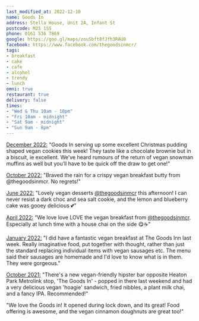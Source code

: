 ```yaml
---
last_modified_at: 2022-12-10
name: Goods In
address: Stella House, Unit 2A, Infant St
postcode: M25 1SS
phone: 0161 536 7869
google: https://goo.gl/maps/zouSbft8fJfh3RAU8
facebook: https://www.facebook.com/thegoodsinmcr/
tags:
- breakfast
- cake
- cafe
- alcohol
- trendy
- lunch
omni: true
restaurant: true
delivery: false
times:
- "Wed & Thu 10am - 10pm"
- "Fri 10am - midnight"
- "Sat 9am - midnight"
- "Sun 9am - 8pm"
---
```


[December 2022:](https://www.instagram.com/p/Cl8gGQUNxxP) "Goods In serving up some excellent Christmas pudding shaped vegan cookies this week! They taste like a chocolate brownie but in a biscuit, ie excellent. We’ve heard rumours of the return of vegan snowman muffins as well but you’ll have to be quick off the draw to get one!"

[October 2022:](https://www.instagram.com/p/CjIeh8Ct7IR) "Braved the rain for a crispy vegan breakfast butty from @thegoodsinmcr. No regrets!"

[June 2022:](https://www.instagram.com/p/CfHBlCjtugm) "Lovely vegan desserts [@thegoodsinmcr](https://www.instagram.com/thegoodsinmcr) this afternoon! I can never resist a dark choc and sea salt cookie, and the lemon and blueberry cake was gooey delicious 💕"

[April 2022:](https://www.instagram.com/p/CcA_jzQNqgf) "We love love LOVE the vegan breakfast from [@thegoodsinmcr](https://www.instagram.com/thegoodsinmcr). Especially at lunch time with a house chai on the side 😋☕️"

[January 2022:](https://www.facebook.com/groups/veganprestwich/posts/1569527016758042/) "I did have a fantastic vegan breakfast at The Goods Inn last week. Really imaginative food, put together with thought, rather than just the standard replacing individual items with vegan sausages etc. The menu said their sausages are homemade and I'd love to know what is in them. They were gorgeous."

[October 2021:](https://www.facebook.com/groups/veganprestwich/posts/1494836300893781/) "There's a new vegan-friendly hipster bar opposite Heaton Park Metrolink stop, 'The Goods In' - popped in there last weekend and had a very delicious vegan 'hoagie' sandwich, fried nibbles, a plant milk chai, and a fancy IPA. Recommended!"

"We love the Goods in! It opened during lock down, and its great! Food offering is awesome, and the vegan cinnamon doughnuts are great too!"
